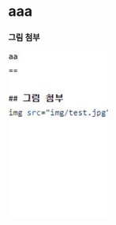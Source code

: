 aaa
===

### 그림 첨부
<img src="img/test.jpg" width="40%" height="30%" title="px(픽셀) 크기 설정" alt="test"></img>
